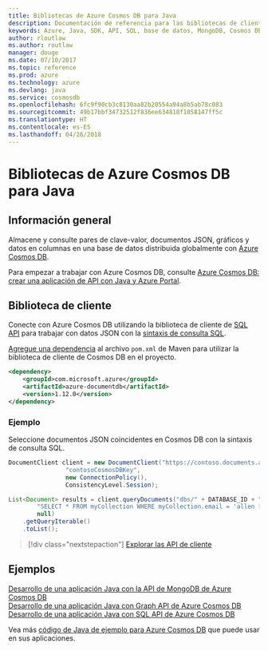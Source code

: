 ```yaml
---
title: Bibliotecas de Azure Cosmos DB para Java
description: Documentación de referencia para las bibliotecas de cliente de Java para Azure Cosmos DB
keywords: Azure, Java, SDK, API, SQL, base de datos, MongoDB, Cosmos DB, NoSQL
author: rloutlaw
ms.author: routlaw
manager: douge
ms.date: 07/10/2017
ms.topic: reference
ms.prod: azure
ms.technology: azure
ms.devlang: java
ms.service: cosmosdb
ms.openlocfilehash: 6fc9f90cb3c8130aa82b20554a94a8b5ab78c083
ms.sourcegitcommit: 49b17bbf34732512f836ee634818f1058147ff5c
ms.translationtype: HT
ms.contentlocale: es-ES
ms.lasthandoff: 04/26/2018
---
```

# <a name="azure-cosmos-db-libraries-for-java"></a>Bibliotecas de Azure Cosmos DB para Java

## <a name="overview"></a>Información general

Almacene y consulte pares de clave-valor, documentos JSON, gráficos y datos en columnas en una base de datos distribuida globalmente con [Azure Cosmos DB](/azure/cosmos-db/introduction).

Para empezar a trabajar con Azure Cosmos DB, consulte [Azure Cosmos DB: crear una aplicación de API con Java y Azure Portal](/azure/cosmos-db/create-sql-api-java).

## <a name="client-library"></a>Biblioteca de cliente

Conecte con Azure Cosmos DB utilizando la biblioteca de cliente de [SQL API](/azure/cosmos-db/sql-api-introduction) para trabajar con datos JSON con la [sintaxis de consulta SQL](/azure/cosmos-db/sql-api-sql-query).

[Agregue una dependencia](https://maven.apache.org/guides/getting-started/index.html#How_do_I_use_external_dependencies) al archivo `pom.xml` de Maven para utilizar la biblioteca de cliente de Cosmos DB en el proyecto.

```XML
<dependency>
    <groupId>com.microsoft.azure</groupId>
    <artifactId>azure-documentdb</artifactId>
    <version>1.12.0</version>
</dependency>
```

### <a name="example"></a>Ejemplo

Seleccione documentos JSON coincidentes en Cosmos DB con la sintaxis de consulta SQL.

```java
DocumentClient client = new DocumentClient("https://contoso.documents.azure.com:443",
                "contosoCosmosDBKey", 
                new ConnectionPolicy(),
                ConsistencyLevel.Session);

List<Document> results = client.queryDocuments("dbs/" + DATABASE_ID + "/colls/" + COLLECTION_ID,
        "SELECT * FROM myCollection WHERE myCollection.email = 'allen [at] contoso.com'",
        null)
    .getQueryIterable()
    .toList();

```

> [!div class="nextstepaction"]
> [Explorar las API de cliente](/java/api/overview/azure/cosmosdb/client)


## <a name="samples"></a>Ejemplos

[Desarrollo de una aplicación Java con la API de MongoDB de Azure Cosmos DB][2]   
[Desarrollo de una aplicación Java con Graph API de Azure Cosmos DB][3]   
[Desarrollo de una aplicación Java con SQL API de Azure Cosmos DB][4]        

Vea más [código de Java de ejemplo para Azure Cosmos DB](https://azure.microsoft.com/resources/samples/?platform=java&term=cosmos) que puede usar en sus aplicaciones.

[2]: https://github.com/Azure-Samples/azure-cosmos-db-mongodb-java-getting-started
[3]: https://github.com/Azure-Samples/azure-cosmos-db-graph-java-getting-started
[4]: https://github.com/Azure-Samples/azure-cosmos-db-documentdb-java-getting-started
